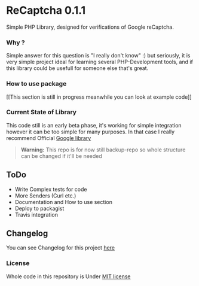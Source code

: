 # ReCaptcha 0.1.1

Simple PHP Library, designed for verifications of Google reCaptcha. 


### Why ? 

Simple answer for this question is "I really don't know" :)  but seriously, it is very simple project ideal for learning several PHP-Development tools, and if this library could be usefull for someone else that's great.

### How to use package

[[This section is still in progress meanwhile you can look at example code]]

### Current State of Library

This code still is an early beta phase,  it's working for simple integration however it can be too simple for many purposes. In that case I really recommend Official [Google library](https://github.com/google/recaptcha)

> **Warning:** This repo is for now still backup-repo so whole structure can be changed if it'll be needed

## ToDo

 * Write Complex tests for code
 * More Senders (Curl etc.)
 * Documentation and How to use section
 * Deploy to packagist
 * Travis integration 

## Changelog

You can see Changelog for this project [here](https://github.com/DevStrefa/ReCaptcha/blob/master/CHANGELOG.md)

### License

Whole code in this repository is Under [MIT license](https://github.com/DevStrefa/ReCaptcha/blob/master/LICENSE)